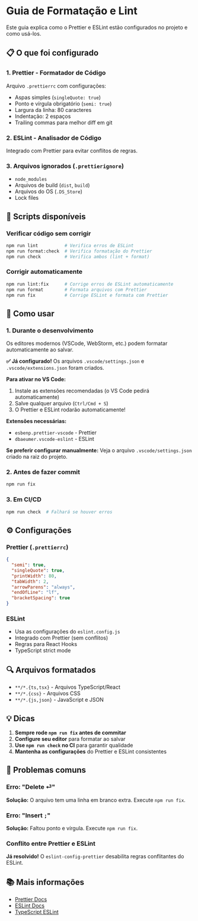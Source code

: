 # Guia de Formatação e Lint

Este guia explica como o Prettier e ESLint estão configurados no projeto e como usá-los.

## 📋 O que foi configurado

### 1. **Prettier** - Formatador de Código
Arquivo `.prettierrc` com configurações:
- Aspas simples (`singleQuote: true`)
- Ponto e vírgula obrigatório (`semi: true`)
- Largura da linha: 80 caracteres
- Indentação: 2 espaços
- Trailing commas para melhor diff em git

### 2. **ESLint** - Analisador de Código
Integrado com Prettier para evitar conflitos de regras.

### 3. **Arquivos ignorados** (`.prettierignore`)
- `node_modules`
- Arquivos de build (`dist`, `build`)
- Arquivos do OS (`.DS_Store`)
- Lock files

## 🚀 Scripts disponíveis

### Verificar código sem corrigir
```bash
npm run lint          # Verifica erros de ESLint
npm run format:check  # Verifica formatação do Prettier
npm run check         # Verifica ambos (lint + format)
```

### Corrigir automaticamente
```bash
npm run lint:fix      # Corrige erros de ESLint automaticamente
npm run format        # Formata arquivos com Prettier
npm run fix           # Corrige ESLint e formata com Prettier
```

## 📝 Como usar

### 1. Durante o desenvolvimento
Os editores modernos (VSCode, WebStorm, etc.) podem formatar automaticamente ao salvar.

**✅ Já configurado!** Os arquivos `.vscode/settings.json` e `.vscode/extensions.json` foram criados.

**Para ativar no VS Code:**
1. Instale as extensões recomendadas (o VS Code pedirá automaticamente)
2. Salve qualquer arquivo (`Ctrl/Cmd + S`)
3. O Prettier e ESLint rodarão automaticamente!

**Extensões necessárias:**
- `esbenp.prettier-vscode` - Prettier
- `dbaeumer.vscode-eslint` - ESLint

**Se preferir configurar manualmente:**
Veja o arquivo `.vscode/settings.json` criado na raiz do projeto.

### 2. Antes de fazer commit
```bash
npm run fix
```

### 3. Em CI/CD
```bash
npm run check  # Falhará se houver erros
```

## ⚙️ Configurações

### Prettier (`.prettierrc`)
```json
{
  "semi": true,
  "singleQuote": true,
  "printWidth": 80,
  "tabWidth": 2,
  "arrowParens": "always",
  "endOfLine": "lf",
  "bracketSpacing": true
}
```

### ESLint
- Usa as configurações do `eslint.config.js`
- Integrado com Prettier (sem conflitos)
- Regras para React Hooks
- TypeScript strict mode

## 🔍 Arquivos formatados
- `**/*.{ts,tsx}` - Arquivos TypeScript/React
- `**/*.{css}` - Arquivos CSS
- `**/*.{js,json}` - JavaScript e JSON

## 💡 Dicas

1. **Sempre rode `npm run fix` antes de commitar**
2. **Configure seu editor** para formatar ao salvar
3. **Use `npm run check` no CI** para garantir qualidade
4. **Mantenha as configurações** do Prettier e ESLint consistentes

## 🐛 Problemas comuns

### Erro: "Delete ⏎"
**Solução:** O arquivo tem uma linha em branco extra. Execute `npm run fix`.

### Erro: "Insert `;`"
**Solução:** Faltou ponto e vírgula. Execute `npm run fix`.

### Conflito entre Prettier e ESLint
**Já resolvido!** O `eslint-config-prettier` desabilita regras conflitantes do ESLint.

## 📚 Mais informações

- [Prettier Docs](https://prettier.io/docs/en/)
- [ESLint Docs](https://eslint.org/docs/latest/)
- [TypeScript ESLint](https://typescript-eslint.io/)

